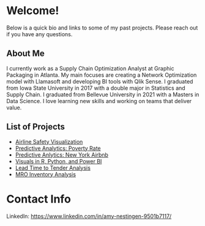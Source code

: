 # Welcome!

Below is a quick bio and links to some of my past projects. Please reach out if you have any questions.

## About Me
I currently work as a Supply Chain Optimization Analyst at Graphic Packaging in Atlanta. My main focuses are creating a Network Optimization model with Llamasoft and developing BI tools with Qlik Sense. I graduated from Iowa State University in 2017 with a double major in Statistics and Supply Chain. I graduated from Bellevue University in 2021 with a Masters in Data Science. I love learning new skills and working on teams that deliver value. 

## List of Projects
- [Airline Safety Visualization](https://nestingen.github.io/Airline-Safety-Visualization-Project/)
- [Predictive Analytics: Poverty Rate](https://nestingen.github.io/Predictive-Analytics-Poverty-Rate/)
- [Predictive Anlytics: New York Airbnb](https://nestingen.github.io/Predictive-Analytics-New-York-Airbnb/)
- [Visuals in R, Python, and Power BI](https://nestingen.github.io/Visuals-in-R-Python-and-PowerBI/)
- [Lead Time to Tender Analysis](https://nestingen.github.io/DSC-680-Lead-Time-to-Tender/)
- [MRO Inventory Analysis](https://nestingen.github.io/DSC-680-MRO-Inventory/)

# Contact Info
LinkedIn: https://www.linkedin.com/in/amy-nestingen-9501b7117/ 
